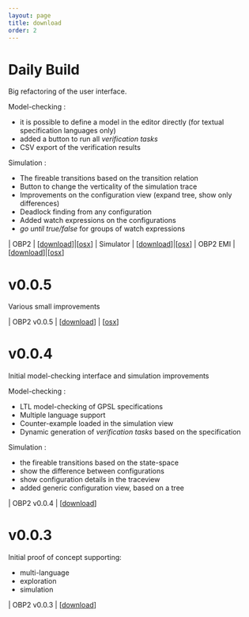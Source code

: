 ```yaml
---
layout: page
title: download
order: 2
---
```


# Daily Build

Big refactoring of the user interface.

Model-checking :

- it is possible to define a model in the editor directly (for textual specification languages only)
- added a button to run all *verification tasks*
- CSV export of the verification results

Simulation :

- The fireable transitions based on the transition relation
- Button to change the verticality of the simulation trace
- Improvements on the configuration view (expand tree, show only differences)
- Deadlock finding from any configuration
- Added watch expressions on the configurations
- *go until true/false* for groups of watch expressions

| OBP2 | [[download](https://bintray.com/plug-obp/distributions/download_file?file_path=plug-obp2-daily.zip)]|[[osx](https://bintray.com/plug-obp/distributions/download_file?file_path=plug-obp2-mac-daily.zip)]
| Simulator | [[download](https://bintray.com/plug-obp/distributions/download_file?file_path=plug-simulator-daily.zip)]|[[osx](https://bintray.com/plug-obp/distributions/download_file?file_path=plug-simulator-mac-daily.zip)]
| OBP2 EMI | [[download](https://bintray.com/plug-obp/distributions/download_file?file_path=plug-obp2_emi-daily.zip)]|[[osx](https://bintray.com/plug-obp/distributions/download_file?file_path=plug-obp2_emi-mac-daily.zip)]

# v0.0.5

Various small improvements

| OBP2 v0.0.5 | [[download](https://bintray.com/plug-obp/distributions/download_file?file_path=plug-obp2-0.0.4.zip)] | [[osx](https://bintray.com/plug-obp/distributions/download_file?file_path=plug-obp2-mac-0.0.5.zip)]

# v0.0.4

Initial model-checking interface and simulation improvements

Model-checking :

- LTL model-checking of GPSL specifications
- Multiple language support
- Counter-example loaded in the simulation view
- Dynamic generation of *verification tasks* based on the specification

Simulation :

- the fireable transitions based on the state-space
- show the difference between configurations
- show configuration details in the traceview
- added generic configuration view, based on a tree

| OBP2 v0.0.4 | [[download](https://bintray.com/plug-obp/distributions/download_file?file_path=plug-obp2-0.0.4.zip)]

# v0.0.3

Initial proof of concept supporting:

- multi-language
- exploration
- simulation

| OBP2 v0.0.3 | [[download](https://bintray.com/plug-obp/distributions/download_file?file_path=plug-all-0.0.3.zip)]